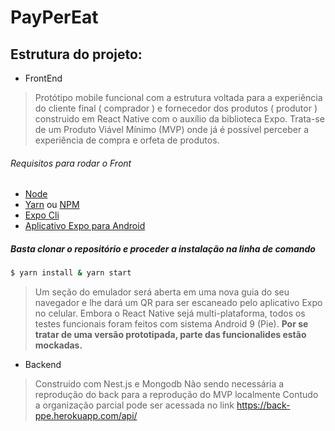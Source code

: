 # PayPerEat
## Estrutura do projeto: 
* FrontEnd 
> Protótipo mobile funcional com a estrutura voltada para a experiência do cliente final ( comprador ) e fornecedor dos produtos ( produtor )  construido em React Native com o auxílio da biblioteca Expo. Trata-se de um Produto Viável Mínimo (MVP) onde já é possível perceber a experiência de compra e orfeta de produtos. 

###### Requisitos para rodar o Front
* [Node](https://nodejs.org/en/download/)
* [Yarn](https://classic.yarnpkg.com/pt-BR/docs/install/#debian-stable) ou [NPM](https://docs.npmjs.com/cli/install#:~:text=npm%20install%20(in%20package%20directory,directory)%20as%20a%20global%20package.)
* [Expo Cli](https://docs.expo.io/get-started/installation/)
* [Aplicativo Expo para Android](https://play.google.com/store/apps/details?id=host.exp.exponent&hl=pt_BR)
##### Basta clonar o repositório e proceder a instalação  na linha de comando

 ```bash
$ yarn install & yarn start
 ```
 > Um seção do emulador será aberta em uma nova guia do seu navegador e lhe dará um QR para ser escaneado pelo aplicativo Expo no celular. Embora o React Native sejá multi-plataforma, todos os testes funcionais foram feitos com sistema Android 9 (Pie). **Por se tratar de uma versão prototipada, parte das funcionalides estão mockadas.**
 
 
 * Backend 
 > Construido com Nest.js  e Mongodb
Não sendo necessária a reprodução do back para a reprodução do MVP localmente
Contudo a organização parcial pode ser acessada no link
https://back-ppe.herokuapp.com/api/
